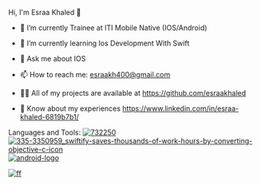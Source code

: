  Hi, I'm Esraa Khaled 👋
 
- 🔭 I’m currently Trainee at ITI Mobile Native (IOS/Android)

- 🌱 I’m currently learning Ios Development With Swift

- 💬 Ask me about IOS

- 📫 How to reach me: esraakh400@gmail.com

- 👨‍💻 All of my projects are available at https://github.com/esraakhaled

- 📄 Know about my experiences https://www.linkedin.com/in/esraa-khaled-6819b7b1/

Languages and Tools:
     [![732250](https://user-images.githubusercontent.com/45472327/168184288-25d28b81-1ef7-477f-82c9-ab2371a90a4d.png)](https://www.google.com/url?sa=t&rct=j&q=&esrc=s&source=web&cd=&cad=rja&uact=8&ved=2ahUKEwjLl8mlh9v3AhU9QvEDHbxuB0YQFnoECEEQAQ&url=https%3A%2F%2Fswift.org%2F&usg=AOvVaw1-apkG6RDpwmAUZIiHAfVc)
      [![335-3350959_swiftify-saves-thousands-of-work-hours-by-converting-objective-c-icon](https://user-images.githubusercontent.com/45472327/168184210-6493cb7a-e403-4f11-904b-688bdc723dcf.jpeg)
](https://www.google.com/url?sa=t&rct=j&q=&esrc=s&source=web&cd=&ved=2ahUKEwixxonah9v3AhWKSvEDHdGAArEQFnoECAYQAw&url=https%3A%2F%2Fdeveloper.apple.com%2Flibrary%2Farchive%2Fdocumentation%2FCocoa%2FConceptual%2FProgrammingWithObjectiveC%2FIntroduction%2FIntroduction.html&usg=AOvVaw35dvog2cj0142Oxcr7TM2O)
[![android-logo](https://user-images.githubusercontent.com/45472327/168184112-4b34ecd0-219e-4d78-903d-4f6fdcf280f5.png)](https://developer.android.com)     

[![ff ](https://user-images.githubusercontent.com/45472327/168182539-81fd85b9-358d-4f47-9a21-f316132210f8.png)](https://www.java.com/en/) 


